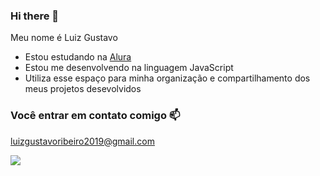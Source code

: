 ### Hi there 👋

Meu nome é Luiz Gustavo

- Estou estudando na [Alura](https://www.alura.com.br)
- Estou me desenvolvendo na linguagem JavaScript
- Utiliza esse espaço para minha organização e compartilhamento dos meus projetos desevolvidos

### Você entrar em contato comigo 📫

luizgustavoribeiro2019@gmail.com

![](https://media1.tenor.com/m/SfIBJjbHH9UAAAAd/dog-smile-shyboos.gif)
